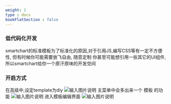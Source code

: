 ```yaml
---
weight: 1
type : docs
bookFlatSection : false
---
```


### 低代码化开发
smartchart的标准模板为了标准化的原因,对于引用JS,编写CSS等有一定不方便性, 但有时候你可能需要放飞自由, 随意定制
你甚至可能想引用一些其它的UI组件, 所以smartchart给你一个原汗原味的开发空间

### 开启方式
在高级中,设定template为diy
![输入图片说明](https://foruda.gitee.com/images/1663235345473586042/d5031c5c_5500438.png "屏幕截图")
主菜单中会多出来一个 模板 的功能
![输入图片说明](https://images.gitee.com/uploads/images/2022/0117/220058_4b68635e_5500438.png "屏幕截图.png")
进入模板编辑界面
![输入图片说明](https://images.gitee.com/uploads/images/2022/0117/220356_ef7f4c4e_5500438.png "屏幕截图.png")
